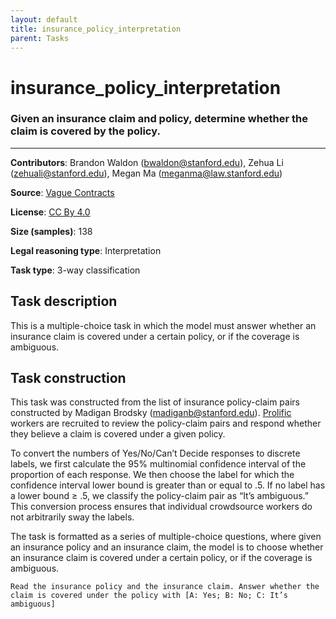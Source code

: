 ```yaml
---
layout: default
title: insurance_policy_interpretation
parent: Tasks
---
```

# insurance_policy_interpretation

### Given an insurance claim and policy, determine whether the claim is covered by the policy.
---

**Contributors**: Brandon Waldon (bwaldon@stanford.edu), Zehua Li (zehuali@stanford.edu), Megan Ma (meganma@law.stanford.edu)

**Source**: [Vague Contracts](https://github.com/madiganbrodsky/vague_contracts)

**License**: [CC By 4.0](https://creativecommons.org/licenses/by/4.0/)

**Size (samples)**: 138

**Legal reasoning type**: Interpretation

**Task type**: 3-way classification

## Task description

This is a multiple-choice task in which the model must answer whether an insurance claim is covered under a certain policy, or if the coverage is ambiguous.

## Task construction

This task was constructed from the list of insurance policy-claim pairs constructed by Madigan Brodsky (madiganb@stanford.edu). [Prolific](https://www.prolific.co) workers are recruited to review the policy-claim pairs and respond whether they believe a claim is covered under a given policy.

To convert the numbers of Yes/No/Can’t Decide responses to discrete labels, we first calculate the 95% multinomial confidence interval of the proportion of each response. We then choose the label for which the confidence interval lower bound is greater than or equal to .5. If no label has a lower bound ≥ .5, we classify the policy-claim pair as “It’s ambiguous.” This conversion process ensures that individual crowdsource workers do not arbitrarily sway the labels.

The task is formatted as a series of multiple-choice questions, where given an insurance policy and an insurance claim, the model is to choose whether an insurance claim is covered under a certain policy, or if the coverage is ambiguous.

```text
Read the insurance policy and the insurance claim. Answer whether the claim is covered under the policy with [A: Yes; B: No; C: It’s ambiguous]
```

